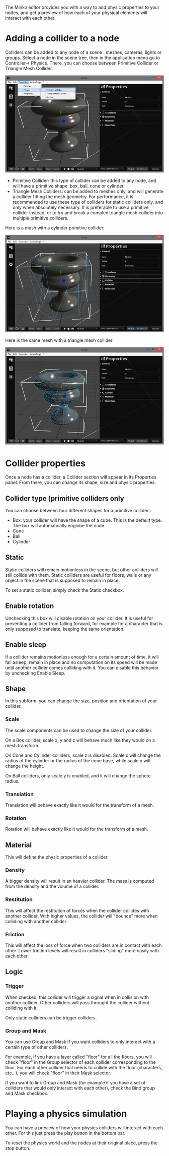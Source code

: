 The Minko editor provides you with a way to add physic properties to your nodes, and get a preview of how each of your physical elements will interact with each other.

Adding a collider to a node
===========================

Colliders can be added to any node of a scene : meshes, cameras, lights or groups. Select a node in the scene tree, then in the application menu go to Controller-> Physics. There, you can choose between Primitive Collider or Triangle Mesh Collider.

![](images/Physicscollidermenu.png "images/Physicscollidermenu.png")

-   Primitive Collider: this type of collider can be added to any node, and will have a primitive shape: box, ball, cone or cylinder.
-   Triangle Mesh Colliders: can be added to meshes only, and will generate a collider fitting the mesh geometry. For performance, it is recommended to use these type of colliders for static colliders only, and only when absolutely necessary. It is preferable to use a primitive collider instead, or to try and break a complex triangle mesh collider into multiple primitive colliders.

Here is a mesh with a cylinder primitive collider:

![](images/Primitivecollider.png "images/Primitivecollider.png")

Here is the same mesh with a triangle mesh collider:

![](images/Trianglemeshcollider.png "images/Trianglemeshcollider.png")

Collider properties
===================

Once a node has a collider, a Collider section will appear in its Properties panel. From there, you can change its shape, size and physic properties.

Collider type (primitive colliders only
---------------------------------------

You can choose between four different shapes for a primitive collider :

-   Box: your collider will have the shape of a cube. This is the default type. The box will automatically englobe the node.
-   Cone
-   Ball
-   Cylinder

Static
------

Static colliders will remain motionless in the scene, but other colliders will still collide with them. Static colliders are useful for floors, walls or any object in the scene that is supposed to remain in place.

To set a static collider, simply check the Static checkbox.

Enable rotation
---------------

Unchecking this box will disable rotation on your collider. It is useful for preventing a collider from falling forward, for example for a character that is only supposed to translate, keeping the same orientation.

Enable sleep
------------

If a collider remains motionless enough for a certain amount of time, it will fall asleep, remain in place and no computation on its speed will be made until another collider comes colliding with it. You can disable this behavior by unchecking Enable Sleep.

Shape
-----

In this subform, you can change the size, position and orientation of your collider.

### Scale

The scale components can be used to change the size of your collider.

On a Box collider, scale x, y and z will behave much like they would on a mesh transform.

On Cone and Cylinder colliders, scale z is disabled. Scale x will change the radius of the cylinder or the radius of the cone base, while scale y will change the height.

On Ball colliders, only scale y is enabled, and it will change the sphere radius.

### Translation

Translation will behave exactly like it would for the transform of a mesh.

### Rotation

Rotation will behave exactly like it would for the transform of a mesh.

Material
--------

This will define the physic properties of a collider

### Density

A bigger density will result in an heavier collider. The mass is computed from the density and the volume of a collider.

### Restitution

This will affect the restitution of forces when the collider collides with another collider. With higher values, the collider will "bounce" more when colliding with another collider.

### Friction

This will affect the loss of force when two colliders are in contact with each other. Lower friction levels will result in colliders "sliding" more easily with each other.

Logic
-----

### Trigger

When checked, this collider will trigger a signal when in collision with another collider. Other colliders will pass throught the collider without colliding with it.

Only static colliders can be trigger colliders.

### Group and Mask

You can use Group and Mask if you want colliders to only interact with a certain type of other colliders.

For example, if you have a layer called "floor" for all the floors, you will check "floor" in the Group selector of each collider corresponding to the floor. For each other collider that needs to collide with the floor (characters, etc...), you will check "floor" in their Mask selector.

If you want to link Group and Mask (for example if you have a set of colliders that would only interact with each other), check the Bind group and Mask checkbox.

Playing a physics simulation
============================

You can have a preview of how your physics colliders will interact with each other. For this just press the play button in the bottom bar.

To reset the physics world and the nodes at their original place, press the stop button.

